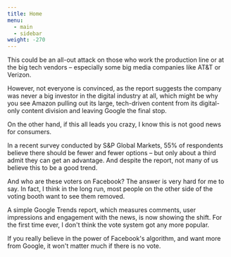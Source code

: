 ```yaml
---
title: Home
menu:
  - main
  - sidebar
weight: -270
---
```


This could be an all-out attack on those who work the production line or at the big tech vendors – especially some big media companies like AT&T or Verizon.

However, not everyone is convinced, as the report suggests the company was never a big investor in the digital industry at all, which might be why you see Amazon pulling out its large, tech-driven content from its digital-only content division and leaving Google the final stop.

On the other hand, if this all leads you crazy, I know this is not good news for consumers.

In a recent survey conducted by S&P Global Markets, 55% of respondents believe there should be fewer and fewer options – but only about a third admit they can get an advantage. And despite the report, not many of us believe this to be a good trend.

And who are these voters on Facebook? The answer is very hard for me to say. In fact, I think in the long run, most people on the other side of the voting booth want to see them removed.

A simple Google Trends report, which measures comments, user impressions and engagement with the news, is now showing the shift. For the first time ever, I don't think the vote system got any more popular.

If you really believe in the power of Facebook's algorithm, and want more from Google, it won't matter much if there is no vote.


